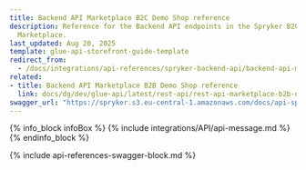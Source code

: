 ```yaml
---
title: Backend API Marketplace B2C Demo Shop reference
description: Reference for the Backend API endpoints in the Spryker B2C Demo Shop
  Marketplace.
last_updated: Aug 20, 2025
template: glue-api-storefront-guide-template
redirect_from:
  - /docs/integrations/api-references/spryker-backend-api/backend-api-marketplace-b2c-demo-shop-reference.html
related:
- title: Backend API Marketplace B2B Demo Shop reference
  link: docs/dg/dev/glue-api/latest/rest-api/rest-api-marketplace-b2b-demo-shop-reference.html
swagger_url: "https://spryker.s3.eu-central-1.amazonaws.com/docs/api-specs/b2c_marketplace_backend_api.json"
---
```

{% info_block infoBox %}
{% include integrations/API/api-message.md %}
{% endinfo_block %}

{% include api-references-swagger-block.md %}


